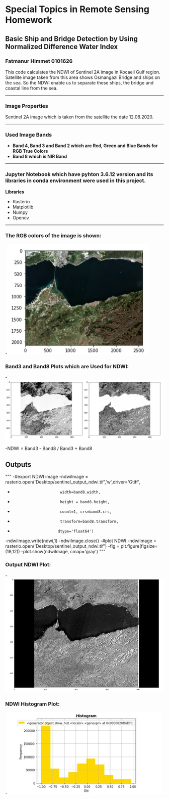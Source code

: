 # Special Topics in Remote Sensing Homework
## Basic Ship and Bridge Detection by Using Normalized Difference Water Index
### Fatmanur Himmet 0101626
This code calculates the NDWI of Sentinel 2A image in Kocaeli Gulf region. Satellite image taken from this area shows Osmangazi Bridge and ships on the sea. So the NDWI enable us to separate these ships, the bridge and coastal line from the sea. 

***
### Image Properties
Sentinel 2A image which is taken from the satellite the date 12.08.2020. 

***
### Used Image Bands
- __Band 4, Band 3 and Band 2 which are Red, Green and Blue Bands for RGB True Colors__
- __Band 8 which is NIR Band__

***
### Jupyter Notebook which have pyhton 3.6.12 version and its libraries in conda environment were used in this project.
 __Libraries__
- Rasterio
- Matplotlib
- Numpy
- Opencv

***
### __The RGB colors of the image is shown:__ 
-![RGB Image Plot](RGB_Image_Plot.JPG)
### __Band3 and Band8 Plots which are Used for NDWI:__
-![Band3_Band8_Plot](Band3_Band8_Plot.JPG)

-NDWI = Band3 - Band8 / Band3 + Band8

## Outputs

"""
-#export NDWI image
-ndwiImage = rasterio.open('Desktop/sentinel_output_ndwi.tif','w',driver='Gtiff',
-                          width=band8.width, 
-                          height = band8.height, 
-                          count=1, crs=band8.crs, 
-                          transform=band8.transform,
-                         dtype='float64')
-ndwiImage.write(ndwi,1)
-ndwiImage.close()
-#plot NDWI
-ndwiImage = rasterio.open('Desktop/sentinel_output_ndwi.tif') 
-fig = plt.figure(figsize=(18,12))
-plot.show(ndwiImage, cmap='gray')
 """
 ### __Output NDWI Plot:__
 -![NDWI_Plot](NDWI_Plot.JPG)
 
 ### __NDWI Histogram Plot:__
 -![NDWI_Histogram](NDWI_Histogram.JPG)
 
